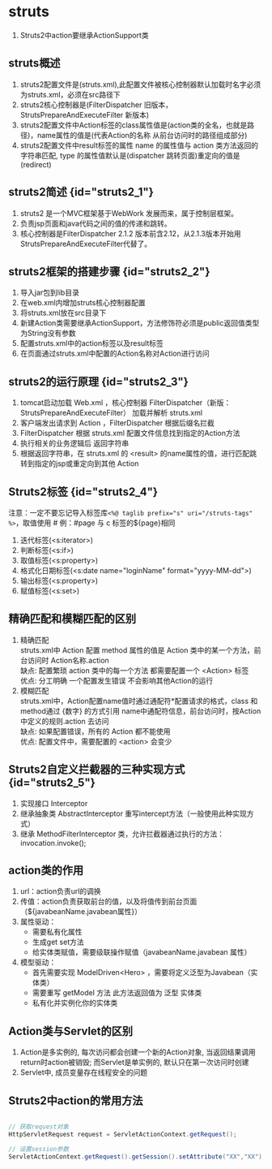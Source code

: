 # struts

1. Struts2中action要继承ActionSupport类

## struts概述
1. struts2配置文件是(struts.xml),此配置文件被核心控制器默认加载时名字必须为struts.xml，必须在src路径下
2. struts2核心控制器是(FilterDispatcher 旧版本，StrutsPrepareAndExecuteFilter 新版本)
3. struts2配置文件中Action标签的class属性值是(action类的全名，也就是路径)，name属性的值是(代表Action的名称 从前台访问时的路径组成部分)
4. struts2配置文件中result标签的属性 name 的属性值与 action 类方法返回的字符串匹配, type 的属性值默认是(dispatcher 跳转页面)重定向的值是(redirect)

## struts2简述 {id="struts2_1"}
1. struts2 是一个MVC框架基于WebWork 发展而来，属于控制层框架。
2. 负责jsp页面和java代码之间的值的传递和跳转。
3. 核心控制器是FilterDispatcher 2.1.2 版本前含2.12，从2.1.3版本开始用 StrutsPrepareAndExecuteFilter代替了。

## struts2框架的搭建步骤 {id="struts2_2"}
1. 导入jar包到lib目录
2. 在web.xml内增加struts核心控制器配置
3. 将struts.xml放在src目录下
4. 新建Action类需要继承ActionSupport，方法修饰符必须是public返回值类型为String没有参数
5. 配置struts.xml中的action标签以及result标签 
6. 在页面通过struts.xml中配置的Action名称对Action进行访问

##  struts2的运行原理 {id="struts2_3"}
1. tomcat启动加载 Web.xml ，核心控制器 FilterDispatcher（新版：StrutsPrepareAndExecuteFilter） 加载并解析 struts.xml
2. 客户端发出请求到 Action ，FilterDispatcher 根据后缀名拦截
3. FilterDispatcher  根据 struts.xml 配置文件信息找到指定的Action方法
4. 执行相关的业务逻辑后 返回字符串
5. 根据返回字符串，在 struts.xml 的 \<result> 的name属性的值，进行匹配跳转到指定的jsp或重定向到其他 Action

## Struts2标签 {id="struts2_4"}
注意：一定不要忘记导入标签库`<%@ taglib prefix="s" uri="/struts-tags" %>`，取值使用 # 例：#page 与 c 标签的${page}相同
1. 迭代标签(<s:iterator>)
2. 判断标签(<s:if>)
3. 取值标签(<s:property>)
4. 格式化日期标签(<s:date name="loginName" format="yyyy-MM-dd">)
5. 输出标签(<s:property>)
6. 赋值标签(<s:set>)


## 精确匹配和模糊匹配的区别
1. 精确匹配         
struts.xml中 Action 配置 method 属性的值是 Action 类中的某一个方法，前台访问时 Action名称.action               
缺点: 配置繁琐 action 类中的每一个方法 都需要配置一个 \<Action> 标签            
优点: 分工明确 一个配置发生错误 不会影响其他Action的运行           
2. 模糊匹配         
struts.xml中，Action配置name值时通过通配符*配置请求的格式，class 和 method通过 {数字} 的方式引用 name中通配符信息，前台访问时，按Action中定义的规则.action 去访问              
缺点: 如果配置错误，所有的 Action 都不能使用             
优点: 配置文件中，需要配置的 \<action> 会变少           

## Struts2自定义拦截器的三种实现方式 {id="struts2_5"}
1. 实现接口 Interceptor
2. 继承抽象类 AbstractInterceptor 重写intercept方法（一般使用此种实现方式）
3. 继承 MethodFilterInterceptor 类，允许拦截器通过执行的方法： invocation.invoke();


## action类的作用
1. url：action负责url的调换      
2. 传值：action负责获取前台的值，以及将值传到前台页面（${javabeanName.javabean属性}）           
3. 属性驱动：       
    - 需要私有化属性
    - 生成get set方法
    - 给实体类赋值，需要级联操作赋值（javabeanName.javabean 属性）        
4. 模型驱动：
    - 首先需要实现 ModelDriven\<Hero> ，需要将定义泛型为Javabean（实体类）
    - 需要重写 getModel 方法 此方法返回值为 泛型 实体类
    - 私有化并实例化你的实体类

## Action类与Servlet的区别
1. Action是多实例的, 每次访问都会创建一个新的Action对象, 当返回结果调用return时action被销毁; 而Servlet是单实例的, 默认只在第一次访问时创建
2. Servlet中, 成员变量存在线程安全的问题


## Struts2中action的常用方法
```Java

// 获取request对象
HttpServletRequest request = ServletActionContext.getRequest();

// 设置session参数
ServletActionContext.getRequest().getSession().setAttribute("XX","XX");
```
